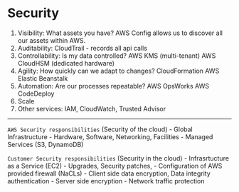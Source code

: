 # Security

1. Visibility: What assets you have? 
    AWS Config allows us to discover all our assets within AWS. 
2. Auditability: 
    CloudTrail - records all api calls
3. Controllability: Is my data controlled?
    AWS KMS (multi-tenant)
    AWS CloudHSM (dedicated hardware)
4. Agility: How quickly can we adapt to changes?
    CloudFormation
    AWS Elastic Beanstalk
5. Automation: Are our processes repeatable?
    AWS OpsWorks
    AWS CodeDeploy
6. Scale
7. Other services: IAM, CloudWatch, Trusted Advisor
---
`AWS Security responsibilities` (Security of the cloud)
    - Global Infrastructure
    - Hardware, Software, Networking, Facilities
    - Managed Services (S3, DynamoDB)

`Customer Security responsibilities` (Security in the cloud)
    - Infrasrtucture as a Service (EC2)
    - Upgrades, Security patches, 
    - Configuration of AWS provided firewall (NaCLs)
    - Client side data encryption, Data integrity authentication
    - Server side encryption
    - Network traffic protection  


